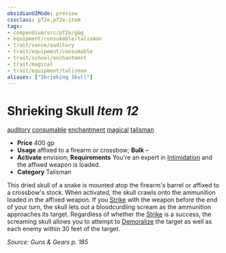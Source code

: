 ```yaml
---
obsidianUIMode: preview
cssclass: pf2e,pf2e-item
tags:
- compendium/src/pf2e/g&g
- equipment/consumable/talisman
- trait/sense/auditory
- trait/equipment/consumable
- trait/school/enchantment
- trait/magical
- trait/equipment/talisman
aliases: ["Shrieking Skull"]
---
```

# Shrieking Skull *Item 12*  
[auditory](auditory.md)  [consumable](consumable.md)  [enchantment](enchantment.md)  [magical](magical.md)  [talisman](talisman.md)  

- **Price** 400 gp
- **Usage** affixed to a firearm or crossbow; **Bulk** –
- **Activate** envision; **Requirements** You're an expert in [Intimidation](../../skills.md#Intimidation) and the affixed weapon is loaded.
- **Category** Talisman

This dried skull of a snake is mounted atop the firearm's barrel or affixed to a crossbow's stock. When activated, the skull crawls onto the ammunition loaded in the affixed weapon. If you [Strike](strike.md) with the weapon before the end of your turn, the skull lets out a bloodcurdling scream as the ammunition approaches its target. Regardless of whether the [Strike](strike.md) is a success, the screaming skull allows you to attempt to [Demoralize](demoralize.md) the target as well as each enemy within 30 feet of the target.

*Source: Guns & Gears p. 185*
